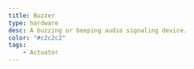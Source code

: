 ```yaml
---
title: Buzzer
type: hardware
desc: A buzzing or beeping audio signaling device.
color: "#c2c2c2"
tags:
    - Actuator
---
```

